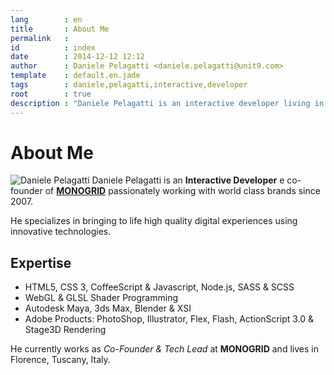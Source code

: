 ```yaml
---
lang        : en
title       : About Me
permalink   :  
id          : index
date        : 2014-12-12 12:12
author      : Daniele Pelagatti <daniele.pelagatti@unit9.com>
template    : default.en.jade
tags        : daniele,pelagatti,interactive,developer
root        : true
description : "Daniele Pelagatti is an interactive developer living in Florence, Tuscany, Italy. He works with world class brands since 2007."
---
```


# About Me #

![Daniele Pelagatti](#{base}img/daniele-pelagatti-big.jpg "Daniele Pelagatti")
Daniele Pelagatti is an **Interactive Developer** e co-founder of **[MONOGRID](http://www.mono-grid.com)** passionately working with world class brands since 2007. 

He specializes in bringing to life high quality digital experiences using innovative technologies. 

## Expertise ##

  * HTML5, CSS 3, CoffeeScript & Javascript, Node.js, SASS & SCSS
  * WebGL & GLSL Shader Programming
  * Autodesk Maya, 3ds Max, Blender & XSI
  * Adobe Products: PhotoShop, Illustrator, Flex, Flash, ActionScript 3.0 & Stage3D Rendering

He currently works as _Co-Founder & Tech Lead_ at **MONOGRID** and lives in Florence, Tuscany, Italy. 
